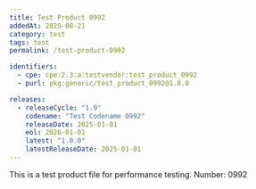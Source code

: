 ```yaml
---
title: Test Product 0992
addedAt: 2025-08-21
category: test
tags: test
permalink: /test-product-0992

identifiers:
  - cpe: cpe:2.3:a:testvendor:test_product_0992
  - purl: pkg:generic/test_product_0992@1.0.0

releases:
  - releaseCycle: "1.0"
    codename: "Test Codename 0992"
    releaseDate: 2025-01-01
    eol: 2026-01-01
    latest: "1.0.0"
    latestReleaseDate: 2025-01-01
---
```


This is a test product file for performance testing. Number: 0992
